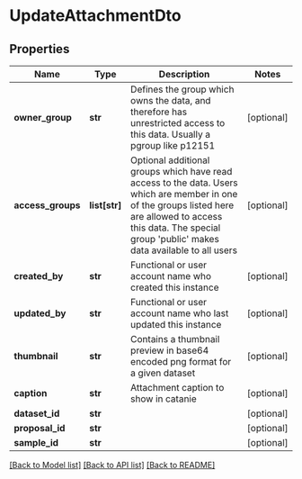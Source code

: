 # UpdateAttachmentDto

## Properties
Name | Type | Description | Notes
------------ | ------------- | ------------- | -------------
**owner_group** | **str** | Defines the group which owns the data, and therefore has unrestricted access to this data. Usually a pgroup like p12151 | [optional] 
**access_groups** | **list[str]** | Optional additional groups which have read access to the data. Users which are member in one of the groups listed here are allowed to access this data. The special group &#39;public&#39; makes data available to all users | [optional] 
**created_by** | **str** | Functional or user account name who created this instance | [optional] 
**updated_by** | **str** | Functional or user account name who last updated this instance | [optional] 
**thumbnail** | **str** | Contains a thumbnail preview in base64 encoded png format for a given dataset | [optional] 
**caption** | **str** | Attachment caption to show in catanie | [optional] 
**dataset_id** | **str** |  | [optional] 
**proposal_id** | **str** |  | [optional] 
**sample_id** | **str** |  | [optional] 

[[Back to Model list]](../README.md#documentation-for-models) [[Back to API list]](../README.md#documentation-for-api-endpoints) [[Back to README]](../README.md)


